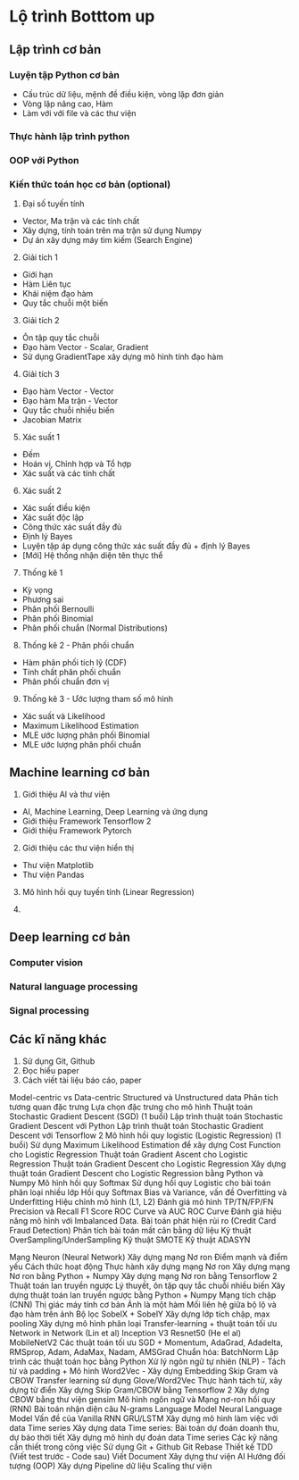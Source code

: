# Lộ trình Botttom up

## Lập trình cơ bản

### Luyện tập Python cơ bản
* Cấu trúc dữ liệu, mệnh đề điều kiện, vòng lặp đơn giản
* Vòng lặp nâng cao, Hàm
* Làm với với file và các thư viện

### Thực hành lập trình python

### OOP với Python

### Kiến thức toán học cơ bản (optional)

1. Đại số tuyến tính 
* Vector, Ma trận và các tính chất
* Xây dựng, tính toán trên ma trận sử dụng Numpy
* Dự án xây dựng máy tìm kiếm (Search Engine)

2. Giải tích 1 
* Giới hạn
* Hàm Liên tục
* Khái niệm đạo hàm
* Quy tắc chuỗi một biến

3. Giải tích 2 
* Ôn tập quy tắc chuỗi
* Đạo hàm Vector - Scalar, Gradient
* Sử dụng GradientTape xây dựng mô hình tính đạo hàm

4. Giải tích 3
* Đạo hàm Vector - Vector
* Đạo hàm Ma trận - Vector
* Quy tắc chuỗi nhiều biến
* Jacobian Matrix

5. Xác suất 1
* Đếm
* Hoán vị, Chỉnh hợp và Tổ hợp
* Xác suất và các tính chất

6. Xác suất 2 
* Xác suất điều kiện
* Xác suất độc lập
* Công thức xác suất đầy đủ
* Định lý Bayes
* Luyện tập áp dụng công thức xác suất đầy đủ + định lý Bayes
* [Mới] Hệ thống nhận diện tên thực thể

7. Thống kê 1
* Kỳ vọng
* Phương sai
* Phân phối Bernoulli
* Phân phối Binomial
* Phân phối chuẩn (Normal Distributions)

8. Thống kê 2 - Phân phối chuẩn
* Hàm phân phối tích lỹ (CDF)
* Tính chất phân phối chuẩn
* Phân phối chuẩn đơn vị

9. Thống kê 3 - Ước lượng tham số mô hình
* Xác suất và Likelihood
* Maximum Likelihood Estimation
* MLE ước lượng phân phối Binomial
* MLE ước lượng phân phối chuẩn

## Machine learning cơ bản

1. Giới thiệu AI và thư viện
* AI, Machine Learning, Deep Learning và ứng dụng
* Giới thiệu Framework Tensorflow 2
* Giới thiệu Framework Pytorch

2. Giới thiệu các thư viện hiển thị
* Thư viện Matplotlib 
* Thư viện Pandas

3. Mô hình hồi quy tuyến tính (Linear Regression)

4. 

## Deep learning cơ bản

### Computer vision


### Natural language processing


### Signal processing

## Các kĩ năng khác 
1. Sử dụng Git, Github
2. Đọc hiểu paper
3. Cách viết tài liệu báo cáo, paper


Model-centric vs Data-centric
Structured và Unstructured data
Phân tích tương quan đặc trưng
Lựa chọn đặc trưng cho mô hình
Thuật toán Stochastic Gradient Descent (SGD) (1 buổi)
Lập trình thuật toán Stochastic Gradient Descent với Python 
Lập trình thuật toán Stochastic Gradient Descent với Tensorflow 2
Mô hình hồi quy logistic (Logistic Regression) (1 buổi)
Sử dụng Maximum Likelihood Estimation để xây dựng Cost Function cho Logistic Regression
Thuật toán Gradient Ascent cho Logistic Regression
Thuật toán Gradient Descent cho Logistic Regression
Xây dựng thuật toán Gradient Descent cho Logistic Regression bằng Python và Numpy
Mô hình hồi quy Softmax
Sử dụng hồi quy Logistic cho bài toán phân loại nhiều lớp
Hồi quy Softmax
Bias và Variance, vấn đề Overfitting và Underfitting
Hiệu chỉnh mô hình (L1, L2)
Đánh giá mô hình
TP/TN/FP/FN
Precision và Recall
F1 Score
ROC Curve và AUC ROC Curve
Đánh giá hiệu năng mô hình với Imbalanced Data.
Bài toán phát hiện rủi ro (Credit Card Fraud Detection)
Phân tích bài toán mất cân bằng dữ liệu
Kỹ thuật OverSampling/UnderSampling
Kỹ thuật SMOTE
Kỹ thuật ADASYN	

Mạng Neuron (Neural Network)
Xây dựng mạng Nơ ron 
Điểm mạnh và điểm yếu
Cách thức hoạt động
Thực hành xây dựng mạng Nơ ron
 Xây dựng mạng Nơ ron bằng Python + Numpy
Xây dựng mạng Nơ ron bằng Tensorflow 2
Thuật toán lan truyền ngược
Lý thuyết, ôn tập quy tắc chuỗi nhiều biến
Xây dựng thuật toán lan truyền ngược bằng Python + Numpy
Mạng tích chập (CNN)
Thị giác máy tính cơ bản
Ảnh là một hàm
Mối liên hệ giữa bộ lộ và đạo hàm trên ảnh
Bộ lọc SobelX + SobelY
Xây dựng lớp tích chập, max pooling
Xây dựng mô hình phân loại
Transfer-learning + thuật toán tối ưu
Network in Network (Lin et al)
Inception V3
Resnet50 (He el al)
MobileNetV2
Các thuật toán tối ưu
SGD + Momentum, AdaGrad, Adadelta, RMSprop, Adam, AdaMax, Nadam, AMSGrad
Chuẩn hóa: BatchNorm
Lập trình các thuật toán học bằng Python
Xử lý ngôn ngữ tự nhiên (NLP) - Tách từ và padding + Mô hình Word2Vec - Xây dựng Embedding
Skip Gram và CBOW
Transfer learning sử dụng Glove/Word2Vec
Thực hành tách từ, xây dựng từ điển
Xây dựng Skip Gram/CBOW bằng Tensorflow 2
Xây dựng CBOW bằng thư viện gensim
Mô hình ngôn ngữ và Mạng nơ-ron hồi quy (RNN)
Bài toán nhận diện câu
N-grams Language Model
Neural Language Model
Vấn đề của Vanilla RNN
GRU/LSTM
Xây dựng mô hình làm việc với data Time series
Xây dựng data Time series: Bài toán dự đoán doanh thu, dự báo thời tiết
Xây dựng mô hình dự đoán data Time series
Các kỹ năng cần thiết trong công việc
Sử dụng Git + Github
Git Rebase
Thiết kế TDD (Viết test trước - Code sau)
Viết Document
Xây dựng thư viện AI
Hướng đối tượng (OOP)
Xây dựng Pipeline dữ liệu
Scaling thư viện
